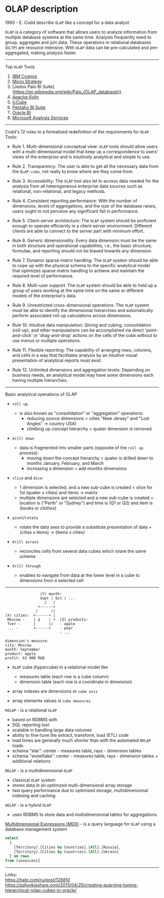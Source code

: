 OLAP description
=======

1993 - E. Codd describe `OLAP` like a concept for a data analyst

`OLAP` is a category of software that allows users to analyze information from multiple database systems at the same time.
Analysts frequently need to group, aggregate and join data. These operations in relational databases (`OLTP`) are resource intensive. With `OLAP` data can be pre-calculated and pre-aggregated, making analysis faster.


---
Top `OLAP` Tools

1. [IBM Cognos](https://en.wikipedia.org/wiki/IBM_Cognos_Analytics)
2. [Micro Strategy](https://en.wikipedia.org/wiki/MicroStrategy)
3. [Jedox Palo BI Suite](https://en.wikipedia.org/wiki/Palo_(OLAP_database\))
4. [Apache Kylin](https://en.wikipedia.org/wiki/Apache_Kylin)
5. [IcCube](https://en.wikipedia.org/wiki/IcCube)
6. [Pentaho BI Suite](https://en.wikipedia.org/wiki/Pentaho)
7. [Oracle BI](https://en.wikipedia.org/wiki/Oracle_Business_Intelligence_Suite_Enterprise_Edition)
8. [Microsoft Analysis Services](https://en.wikipedia.org/wiki/Microsoft_Analysis_Services)


---
Codd's 12 rules to a formalized redefinition of the requirements for `OLAP` Tools:

 - Rule 1. Multi-dimensional conceptual view: `OLAP` tools should allow users with a multi-dimensional model that keep up a correspondence to users' views of the enterprise and is intuitively analytical and simple to use.

 - Rule 2. Transparency: The user is able to get all the necessary data from the `OLAP-cube`, not really to know where are they come from.

 - Rule 3. Accessibility: The `OLAP` tool also let to access data needed for the analysis from all heterogeneous enterprise data sources such as relational, non-relational, and legacy methods.

 - Rule 4. Consistent reporting performance: With the number of dimensions, levels of aggregations, and the size of the database raises, users ought to not perceive any significant fall in performance.

 - Rule 5. Client-server architecture: The `OLAP` system should be proficient enough to operate efficiently in a client-server environment. Different clients are able to connect to the server part with minimum effort.

 - Rule 6. Generic dimensionality: Every data dimension must be the same in both structure and operational capabilities, i.e., the basic structure, formulae, and reporting should not be biased towards any dimension.

 - Rule 7. Dynamic sparse matrix handling: The `OLAP` system should be able to cope up with the physical schema to the specific analytical model that optimizes sparse matrix handling to achieve and maintain the required level of performance.

 - Rule 8. Multi-user support: The `OLAP` system should be able to hold up a group of users working at the same time on the same or different models of the enterprise's data.

 - Rule 9. Unrestricted cross-dimensional operations: The `OLAP` system must be able to identify the dimensional hierarchies and automatically perform associated roll-up calculations across dimensions.

 - Rule 10. Intuitive data manipulation: Slicing and cubing, consolidation (roll-up), and other manipulations can be accomplished via direct 'point-and-click' or 'drag-and-drop' actions on the cells of the cube without to use menus or multiple operations.

 - Rule 11. Flexible reporting: The capability of arranging rows, columns, and cells in a way that facilitates analysis by an intuitive visual presentation of analytical reports must exist.

 - Rule 12. Unlimited dimensions and aggregation levels: Depending on business needs, an analytical model may have some dimensions each having multiple hierarchies.


---
Basic analytical operations of OLAP

 - `roll up`
   - is also known as "consolidation" or "aggregation" operations:
     - reducing source dimensions = cities "New Jersey" and "Lost Angles" -> country USA)
     - climbing up concept hierarchy = quater dimension is removed

 - `drill down`
   - data is fragmented into smaller parts (opposite of the `roll up` process):
     - moving down the concept hierarchy = quater is drilled down to months January, February, and March
     - increasing a dimension = add months dimensions

 - `slice` and `dice`:
   - 1 dimension is selected, and a new sub-cube is created = slice for 1st (quater x cities) and items -> matrix
   - multiple dimensions are selected and a new sub-cube is created = location is ("Perth" or "Sydney") and time is (Q1 or Q2) and item is (books or clothes)

 - `pivot`/`rotate`
   - rotate the data axes to provide a substitute presentation of data = (cities x items) -> (items x cities)

 - `drill across`
   - reconciles cells from several data cubes which share the same scheme

 - `drill through`
   - enables to navigate from data at the lower level in a cube to dimensions from a selected cell


---

```
                (Y) month:
                Sept | Oct | ...
                  /   /
               +------+         
              /      /|         
(X) cities:  +------+ |
 Moscow -    | ∆    | +  (Z) products:
 Tver -      |      |/   - apple
 ... -       +------+    - pear
                         - ...

dimension's measure:
city: Moscow
month: September
product: apple
profit: 63 000 RUB
```

 - `OLAP` cube (hypercube) in a relational model like
   - measures table (each row is a cube column)
   - dimension table (each row is a coordinate in dimension)

 - array indexes are dimensions or `cube axis`
 - array elements values is `cube measures`


`ROLAP` - is a relational `OLAP`
  - based on RDBMS with
  - SQL reporting tool
  - scalable in handling large data volumes
  - ability to fine-tune the extract, transform, load (ETL) code 
  - load times are generally much shorter than with the automated `MOLAP` loads
  - schema "star": center - measures table, rays - dimension tables
  - schema "snowflake": center - measures table, rays - dimension tables + additional relations

`MOLAP` - is a multidimensional `OLAP`
  - classical `OLAP` system
  - stores data in an optimized multi-dimensional array storage
  - fast query performance due to optimized storage, multidimensional indexing and caching

`HOLAP` - is a hybrid `OLAP`
  - uses RDBMS to store data and multidimensional tables for aggregations

[Multidimensional Expressions (MDX)](https://en.wikipedia.org/wiki/MultiDimensional_eXpressions) - is a query language for `OLAP` using a database management system
```sql
select 
  {
    [Territory].[Cities by Countries].[All].[Russia],
    [Territory].[Cities by Countries].[All].[Ukrain]
  } on rows
from [invoices1]
```

---
Links:  
https://habr.com/ru/post/126810  
https://sqljunkieshare.com/2013/04/25/creating-querying-tuning-hierarchical-rolap-cubes-in-oracle/
